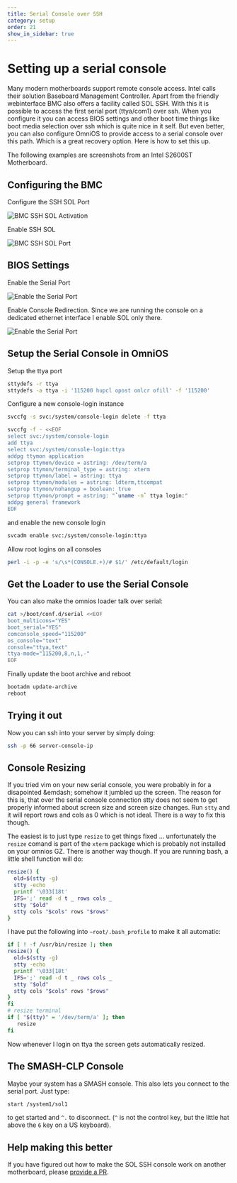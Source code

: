 ```yaml
---
title: Serial Console over SSH
category: setup
order: 21
show_in_sidebar: true
---
```


# Setting up a serial console

Many modern motherboards support remote console access.  Intel calls their
solution Baseboard Management Controller.  Apart from the friendly
webinterface BMC also offers a facility called SOL SSH.  With this it is
possible to access the first serial port (ttya/com1) over ssh.  When you
configure it you can access BIOS settings and other boot time things like
boot media selection over ssh which is quite nice in it self.  But even
better, you can also configure OmniOS to provide access to a serial console
over this path.  Which is a great recovery option.  Here is how to set this
up.

The following examples are screenshots from an Intel S2600ST Motherboard.

## Configuring the BMC

Configure the SSH SOL Port

![BMC SSH SOL Activation](../assets/images/sc-bmc1.png)

Enable SSH SOL

![BMC SSH SOL Port](../assets/images/sc-bmc2.png)

## BIOS Settings

Enable the Serial Port

![Enable the Serial Port](../assets/images/sc-bios1.png)

Enable Console Redirection. Since we are running the console on a
dedicated ethernet interface I enable SOL only there.

![Enable the Serial Port](../assets/images/sc-bios2.png)

## Setup the Serial Console in OmniOS

Setup the ttya port

```bash
sttydefs -r ttya
sttydefs -a ttya -i '115200 hupcl opost onlcr ofill' -f '115200'
```

Configure a new console-login instance

```bash
svccfg -s svc:/system/console-login delete -f ttya

svccfg -f - <<EOF
select svc:/system/console-login
add ttya
select svc:/system/console-login:ttya
addpg ttymon application
setprop ttymon/device = astring: /dev/term/a
setprop ttymon/terminal_type = astring: xterm
setprop ttymon/label = astring: ttya
setprop ttymon/modules = astring: ldterm,ttcompat
setprop ttymon/nohangup = boolean: true
setprop ttymon/prompt = astring: "`uname -n` ttya login:"
addpg general framework
EOF
```

and enable the new console login

```bash
svcadm enable svc:/system/console-login:ttya
```
Allow root logins on all consoles

```bash
perl -i -p -e 's/\s*(CONSOLE.+)/# $1/' /etc/default/login
```

## Get the Loader to use the Serial Console

You can also make the omnios loader talk over serial:

```bash
cat >/boot/conf.d/serial <<EOF
boot_multicons="YES"
boot_serial="YES"
comconsole_speed="115200"
os_console="text"
console="ttya,text"
ttya-mode="115200,8,n,1,-"
EOF
```

Finally update the boot archive and reboot

```bash
bootadm update-archive
reboot
```

## Trying it out

Now you can ssh into your server by simply doing:

```bash
ssh -p 66 server-console-ip
```

## Console Resizing

If you tried vim on your new serial console, you were probably in for a
disapointed &emdash; somehow it jumbled up the screen.  The reason for this is,
that over the serial console connection stty does not seem to get properly
informed about screen size and screen size changes.  Run `stty` and it will report rows and cols as
0 which is not ideal.  There is a way to fix this though.

The easiest is to just type `resize` to get things fixed ... unfortunately
the `resize` comand is part of the `xterm` package which is probably not
installed on your omnios GZ. There is another way though. If you are running
bash, a little shell function will do:

```bash
resize() {
  old=$(stty -g)
  stty -echo
  printf '\033[18t'
  IFS=';' read -d t _ rows cols _
  stty "$old"
  stty cols "$cols" rows "$rows"
}
```

I have put the following into `~root/.bash_profile` to make it all
automatic:

```bash
if [ ! -f /usr/bin/resize ]; then
resize() {
  old=$(stty -g)
  stty -echo
  printf '\033[18t'
  IFS=';' read -d t _ rows cols _
  stty "$old"
  stty cols "$cols" rows "$rows"
}
fi
# resize terminal
if [ "$(tty)" = '/dev/term/a' ]; then
   resize
fi
```

Now whenever I login on ttya the screen gets automatically resized.

## The SMASH-CLP Console

Maybe your system has a SMASH console. This also lets you connect to the
serial port. Just type:

```bash
start /system1/sol1
```

to get started and `^.` to disconnect. (`^` is not the control key, but the
little hat above the `6` key on a US keyboard).

## Help making this better

If you have figured out how to make the SOL SSH console work on another
motherboard, please [provide a PR](https://github.com/omniosorg/omniosorg.github.io/edit/master/_docs/setup/serial_console.md).